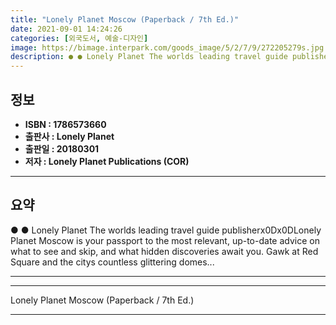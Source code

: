 ```yaml
---
title: "Lonely Planet Moscow (Paperback / 7th Ed.)"
date: 2021-09-01 14:24:26
categories: [외국도서, 예술-디자인]
image: https://bimage.interpark.com/goods_image/5/2/7/9/272205279s.jpg
description: ● ● Lonely Planet The worlds leading travel guide publisherx0Dx0DLonely Planet Moscow is your passport to the most relevant, up-to-date advice on what to see
---
```


## **정보**

- **ISBN : 1786573660**
- **출판사 : Lonely Planet**
- **출판일 : 20180301**
- **저자 : Lonely Planet Publications (COR)**

------



## **요약**

●  ●  Lonely Planet The worlds leading travel guide publisherx0Dx0DLonely Planet Moscow is your passport to the most relevant, up-to-date advice on what to see and skip, and what hidden discoveries await you. Gawk at Red Square and the citys countless glittering domes... 

------



------


Lonely Planet Moscow (Paperback / 7th Ed.) 

------


